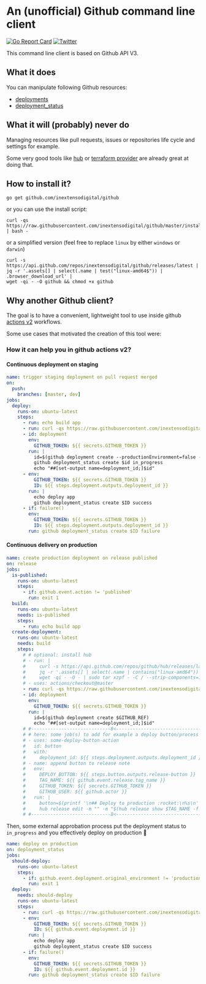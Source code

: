 # An (unofficial) Github command line client

[![Go Report Card](https://goreportcard.com/badge/github.com/inextensodigital/github)](https://goreportcard.com/report/github.com/inextensodigital/github)
[![Twitter](https://img.shields.io/twitter/follow/inexdigital_fr.svg?style=social)](https://twitter.com/intent/follow?screen_name=inexdigital_fr)


This command line client is based on Github API V3.

## What it does

You can manipulate following Github resources:

- [deployments](https://developer.github.com/v3/repos/deployments/)
- [deployment_status](https://developer.github.com/v3/repos/deployments/#list-deployment-statuses)

## What it will (probably) never do

Managing resources like pull requests, issues or repositories life cycle and
settings for example.

Some very good tools like [hub](https://github.com/github/hub) or
[terraform provider](https://www.terraform.io/docs/providers/github/index.html)
are already great at doing that.

## How to install it?

```shell
go get github.com/inextensodigital/github
```

or you can use the install script:

```shell
curl -qs https://raw.githubusercontent.com/inextensodigital/github/master/install.sh | bash -
```

or a simplified version (feel free to replace `linux` by either `windows` or `darwin`)

```shell
curl -s https://api.github.com/repos/inextensodigital/github/releases/latest |
jq -r '.assets[] | select(.name | test("linux-amd64$")) | .browser_download_url' |
wget -qi - -O github && chmod +x github
```

## Why another Github client?

The goal is to have a convenient, lightweight tool to use inside github
[actions v2](https://github.com/features/actions) workflows.

Some use cases that motivated the creation of this tool were:

### How it can help you in github actions v2?

#### Continuous deployment on staging

```yaml
name: trigger staging deployment on pull request merged
on:
  push:
    branches: [master, dev]
jobs:
  deploy:
    runs-on: ubuntu-latest
    steps:
      - run: echo build app
      - run: curl -qs https://raw.githubusercontent.com/inextensodigital/github/master/install.sh | bash -
      - id: deployment
        env:
          GITHUB_TOKEN: ${{ secrets.GITHUB_TOKEN }}
        run: |
          id=$(github deployment create --productionEnvironment=false --environment staging $GITHUB_REF)
          github deployment_status create $id in_progress
          echo "##[set-output name=deployment_id;]$id"
      - env:
          GITHUB_TOKEN: ${{ secrets.GITHUB_TOKEN }}
          ID: ${{ steps.deployment.outputs.deployment_id }}
        run: |
          echo deploy app
          github deployment_status create $ID success
      - if: failure()
        env:
          GITHUB_TOKEN: ${{ secrets.GITHUB_TOKEN }}
          ID: ${{ steps.deployment.outputs.deployment_id }}
        run: github deployment_status create $ID failure
```

#### Continuous delivery on production

```yaml
name: create production deployment on release published
on: release
jobs:
  is-published:
    runs-on: ubuntu-latest
    steps:
      - if: github.event.action != 'published'
        run: exit 1
  build:
    runs-on: ubuntu-latest
    needs: is-published
    steps:
      - run: echo build app
  create-deployment:
    runs-on: ubuntu-latest
    needs: build
    steps:
      # # optional: install hub
      # - run: |
      #     curl -s https://api.github.com/repos/github/hub/releases/latest |
      #     jq -r '.assets[] | select(.name | contains("linux-amd64")) | .browser_download_url' |
      #     wget -qi - -O - | sudo tar xzpf - -C / --strip-components=1
      # - uses: actions/checkout@master
      - run: curl -qs https://raw.githubusercontent.com/inextensodigital/github/master/install.sh | bash -
      - id: deployment
        env:
          GITHUB_TOKEN: ${{ secrets.GITHUB_TOKEN }}
        run: |
          id=$(github deployment create $GITHUB_REF)
          echo "##[set-output name=deployment_id;]$id"
      # #-----------------------------8<----------------------------------------
      # # here: some job(s) to add for example a deploy button/process
      # - uses: some-deploy-button-action
      #   id: button
      #   with:
      #     deployment_id: ${{ steps.deployment.outputs.deployment_id }}
      # - name: append button to release note
      #   env:
      #     DEPLOY_BUTTON: ${{ steps.button.outputs.release-button }}
      #     TAG_NAME: ${{ github.event.release.tag_name }}
      #     GITHUB_TOKEN: ${{ secrets.GITHUB_TOKEN }}
      #     GITHUB_USER: ${{ github.actor }}
      #   run: |
      #     button=$(printf '\n## Deploy to production :rocket:\n%s\n' "$DEPLOY_BUTTON")
      #     hub release edit -m "" -m "$(hub release show $TAG_NAME -f %b)" -m "$button" $TAG_NAME
      # #-----------------------------8<----------------------------------------
```

Then, some external approbation process put the deployment status to `in_progress`
and you effectively deploy on production :tada:

```yaml
name: deploy on production
on: deployment_status
jobs:
  should-deploy:
    runs-on: ubuntu-latest
    steps:
      - if: github.event.deployment.original_environment != 'production' || github.event.deployment_status.state != 'in_progress'
        run: exit 1
  deploy:
    needs: should-deploy
    runs-on: ubuntu-latest
    steps:
      - run: curl -qs https://raw.githubusercontent.com/inextensodigital/github/master/install.sh | bash -
      - env:
          GITHUB_TOKEN: ${{ secrets.GITHUB_TOKEN }}
          ID: ${{ github.event.deployment.id }}
        run: |
          echo deploy app
          github deployment_status create $ID success
      - if: failure()
        env:
          GITHUB_TOKEN: ${{ secrets.GITHUB_TOKEN }}
          ID: ${{ github.event.deployment.id }}
        run: github deployment_status create $ID failure
```
